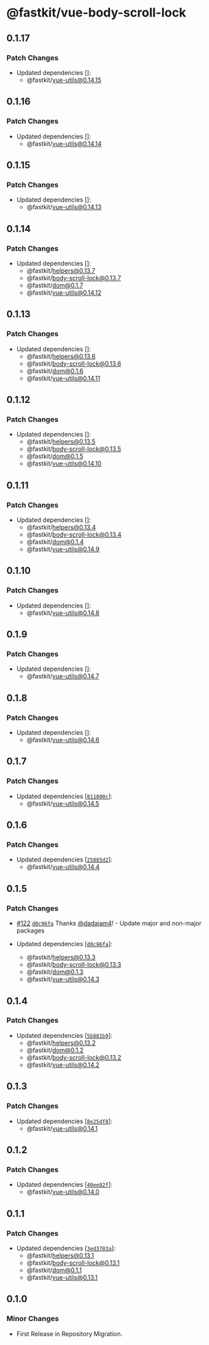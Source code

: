 # @fastkit/vue-body-scroll-lock

## 0.1.17

### Patch Changes

- Updated dependencies []:
  - @fastkit/vue-utils@0.14.15

## 0.1.16

### Patch Changes

- Updated dependencies []:
  - @fastkit/vue-utils@0.14.14

## 0.1.15

### Patch Changes

- Updated dependencies []:
  - @fastkit/vue-utils@0.14.13

## 0.1.14

### Patch Changes

- Updated dependencies []:
  - @fastkit/helpers@0.13.7
  - @fastkit/body-scroll-lock@0.13.7
  - @fastkit/dom@0.1.7
  - @fastkit/vue-utils@0.14.12

## 0.1.13

### Patch Changes

- Updated dependencies []:
  - @fastkit/helpers@0.13.6
  - @fastkit/body-scroll-lock@0.13.6
  - @fastkit/dom@0.1.6
  - @fastkit/vue-utils@0.14.11

## 0.1.12

### Patch Changes

- Updated dependencies []:
  - @fastkit/helpers@0.13.5
  - @fastkit/body-scroll-lock@0.13.5
  - @fastkit/dom@0.1.5
  - @fastkit/vue-utils@0.14.10

## 0.1.11

### Patch Changes

- Updated dependencies []:
  - @fastkit/helpers@0.13.4
  - @fastkit/body-scroll-lock@0.13.4
  - @fastkit/dom@0.1.4
  - @fastkit/vue-utils@0.14.9

## 0.1.10

### Patch Changes

- Updated dependencies []:
  - @fastkit/vue-utils@0.14.8

## 0.1.9

### Patch Changes

- Updated dependencies []:
  - @fastkit/vue-utils@0.14.7

## 0.1.8

### Patch Changes

- Updated dependencies []:
  - @fastkit/vue-utils@0.14.6

## 0.1.7

### Patch Changes

- Updated dependencies [[`811800c`](https://github.com/dadajam4/fastkit/commit/811800c8aec5dc1236a887e35aa846560b8c40f7)]:
  - @fastkit/vue-utils@0.14.5

## 0.1.6

### Patch Changes

- Updated dependencies [[`25885d2`](https://github.com/dadajam4/fastkit/commit/25885d2139c445478ce9aa7ff03539398f28cd55)]:
  - @fastkit/vue-utils@0.14.4

## 0.1.5

### Patch Changes

- [#122](https://github.com/dadajam4/fastkit/pull/122) [`d0c96fa`](https://github.com/dadajam4/fastkit/commit/d0c96faf96b6c91bcb8bc0b1ca9d22fc8ede303e) Thanks [@dadajam4](https://github.com/dadajam4)! - Update major and non-major packages

- Updated dependencies [[`d0c96fa`](https://github.com/dadajam4/fastkit/commit/d0c96faf96b6c91bcb8bc0b1ca9d22fc8ede303e)]:
  - @fastkit/helpers@0.13.3
  - @fastkit/body-scroll-lock@0.13.3
  - @fastkit/dom@0.1.3
  - @fastkit/vue-utils@0.14.3

## 0.1.4

### Patch Changes

- Updated dependencies [[`5b881b9`](https://github.com/dadajam4/fastkit/commit/5b881b94ce1852c12cc3c8f6954564d5235cba4d)]:
  - @fastkit/helpers@0.13.2
  - @fastkit/dom@0.1.2
  - @fastkit/body-scroll-lock@0.13.2
  - @fastkit/vue-utils@0.14.2

## 0.1.3

### Patch Changes

- Updated dependencies [[`8e25df8`](https://github.com/dadajam4/fastkit/commit/8e25df840c83d63617f5f343939fc22abf06b4a0)]:
  - @fastkit/vue-utils@0.14.1

## 0.1.2

### Patch Changes

- Updated dependencies [[`40ee82f`](https://github.com/dadajam4/fastkit/commit/40ee82f4501b88e44ad9b67918df2237298493a0)]:
  - @fastkit/vue-utils@0.14.0

## 0.1.1

### Patch Changes

- Updated dependencies [[`3ed3703a`](https://github.com/dadajam4/fastkit/commit/3ed3703aa9092bf47caed6ec192ef4d5a7621d34)]:
  - @fastkit/helpers@0.13.1
  - @fastkit/body-scroll-lock@0.13.1
  - @fastkit/dom@0.1.1
  - @fastkit/vue-utils@0.13.1

## 0.1.0

### Minor Changes

- First Release in Repository Migration.
